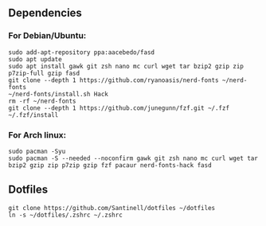 ## Dependencies

### For Debian/Ubuntu:

```shell
sudo add-apt-repository ppa:aacebedo/fasd
sudo apt update
sudo apt install gawk git zsh nano mc curl wget tar bzip2 gzip zip p7zip-full gzip fasd
git clone --depth 1 https://github.com/ryanoasis/nerd-fonts ~/nerd-fonts
~/nerd-fonts/install.sh Hack
rm -rf ~/nerd-fonts
git clone --depth 1 https://github.com/junegunn/fzf.git ~/.fzf
~/.fzf/install
```

### For Arch linux:

```shell
sudo pacman -Syu
sudo pacman -S --needed --noconfirm gawk git zsh nano mc curl wget tar bzip2 gzip zip p7zip gzip fzf pacaur nerd-fonts-hack fasd
```

## Dotfiles

```shell
git clone https://github.com/Santinell/dotfiles ~/dotfiles
ln -s ~/dotfiles/.zshrc ~/.zshrc
```
